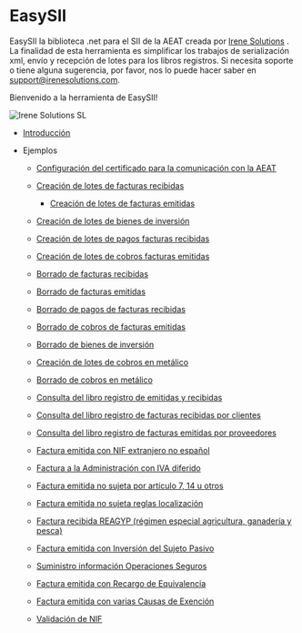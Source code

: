 # EasySII
EasySII la biblioteca .net para el SII de la AEAT creada por [Irene Solutions](http://www.irenesolutions.com) . La finalidad de esta herramienta es simplificar los trabajos de serialización xml, envío y recepción de lotes para los libros registros.
Si necesita soporte o tiene alguna sugerencia, por favor, nos lo puede hacer saber en support@irenesolutions.com.



Bienvenido a la herramienta de EasySII!

![Irene Solutions SL](http://www.irenesolutions.com/archive/img/logo-irene-solutions-transparent-sm.png)

* [Introducción](https://github.com/mdiago/EasySII/wiki/000---Introducci%C3%B3n)

* Ejemplos


   * [Configuración del certificado para la comunicación con la AEAT](https://github.com/mdiago/EasySII/wiki/001---Ejemplo:-Configuraci%C3%B3n-del-certificado-para-la-comunicaci%C3%B3n-con-la-AEAT)

   * [Creación de lotes de facturas recibidas](https://github.com/mdiago/EasySII/wiki/002---Ejemplo:-Creaci%C3%B3n-de-lotes-de-facturas-recibidas)
   
      * [Creación de lotes de facturas emitidas](https://github.com/mdiago/EasySII/wiki/003---Ejemplo:-Creaci%C3%B3n-de-lotes-de-facturas-emitidas)


   * [Creación de lotes de bienes de inversión](https://github.com/mdiago/EasySII/wiki/004---Ejemplo:-Creaci%C3%B3n-de-lotes-de-bienes-de-inversi%C3%B3n)

   * [Creación de lotes de pagos facturas recibidas](https://github.com/mdiago/EasySII/wiki/005---Ejemplo:-Creaci%C3%B3n-de-lotes-de-pagos-facturas-recibidas) 

   * [Creación de lotes de cobros facturas emitidas](https://github.com/mdiago/EasySII/wiki/006---Ejemplo:-Creaci%C3%B3n-de-lotes-de-cobros-facturas-emitidas)

   * [Borrado de facturas recibidas](https://github.com/mdiago/EasySII/wiki/007---Ejemplo:-Borrado-de-facturas-recibidas)
 
   * [Borrado de facturas emitidas](https://github.com/mdiago/EasySII/wiki/008---Ejemplo:-Borrado-de-facturas-emitidas)

   * [Borrado de pagos de facturas recibidas](https://github.com/mdiago/EasySII/wiki/009---Ejemplo:-Borrado-de-pagos-de-facturas-recibidas)

   * [Borrado de cobros de facturas emitidas](https://github.com/mdiago/EasySII/wiki/010---Ejemplo:-Borrado-de-cobros-de-facturas-emitidas)

   * [Borrado de bienes de inversión](https://github.com/mdiago/EasySII/wiki/011---Ejemplo:-Borrado-de-bienes-de-inversi%C3%B3n)

   * [Creación de lotes de cobros en metálico](https://github.com/mdiago/EasySII/wiki/012---Ejemplo:-Creaci%C3%B3n-de-lotes-de-cobros-en-met%C3%A1lico)

   * [Borrado de cobros en metálico](https://github.com/mdiago/EasySII/wiki/013---Ejemplo:-Borrado-de-cobros-en-met%C3%A1lico)

   * [Consulta del libro registro de emitidas y recibidas](https://github.com/mdiago/EasySII/wiki/014-Ejemplo:-Consulta-del-libro-registro-de-emitidas-y-recibidas)

   * [Consulta del libro registro de facturas recibidas por clientes](https://github.com/mdiago/EasySII/wiki/015-Ejemplo:-Consulta-del-libro-registro-de-facturas-recibidas-por-clientes)

   * [Consulta del libro registro de facturas emitidas por proveedores](https://github.com/mdiago/EasySII/wiki/016-Ejemplo:-Consulta-del-libro-registro-de-facturas-emitidas-por-proveedores)

   * [Factura emitida con NIF extranjero no español](https://github.com/mdiago/EasySII/wiki/017-Ejemplo:-Factura-emitida-con-NIF-extranjero-no-espa%C3%B1ol)

   * [Factura a la Administración con IVA diferido](https://github.com/mdiago/EasySII/wiki/018-Ejemplo:-Factura-a-la-Administraci%C3%B3n-con-IVA-diferido)

   * [Factura emitida no sujeta por artículo 7, 14 u otros](https://github.com/mdiago/EasySII/wiki/019-Ejemplo:-Factura-emitida-no-sujeta-por-art%C3%ADculo-7,-14-u-otros)

   * [Factura emitida no sujeta reglas localización](https://github.com/mdiago/EasySII/wiki/019.b-Ejemplo:-Factura-emitida-no-sujeta-reglas-localizaci%C3%B3n)

   * [Factura recibida REAGYP (régimen especial agricultura, ganadería y pesca)](https://github.com/mdiago/EasySII/wiki/020-Ejemplo:-Factura-recibida-REAGYP-(r%C3%A9gimen-especial-agricultura,-ganader%C3%ADa-y-pesca))

   * [Factura emitida con Inversión del Sujeto Pasivo](https://github.com/mdiago/EasySII/wiki/021-Ejemplo:-Factura-emitida-con-Inversi%C3%B3n-del-Sujeto-Pasivo)

   * [Suministro información Operaciones Seguros](https://github.com/mdiago/EasySII/wiki/022-Ejemplo:-Suministro-informaci%C3%B3n-Operaciones-Seguros)

   * [Factura emitida con Recargo de Equivalencia](https://github.com/mdiago/EasySII/wiki/023-Ejemplo:-Factura-emitida-con-Recargo-de-Equivalencia)

   * [Factura emitida con varias Causas de Exención](https://github.com/mdiago/EasySII/wiki/024-Ejemplo:-Factura-emitida-con-varias-Causas-de-Exenci%C3%B3n)

   * [Validación de NIF](https://github.com/mdiago/EasySII/wiki/051---Ejemplo:-Validaci%C3%B3n-de-NIF)
